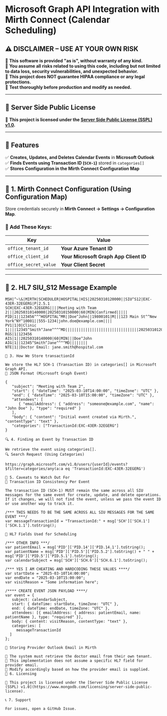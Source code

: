 # Microsoft Graph API Integration with Mirth Connect (Calendar Scheduling)

## ⚠️ **DISCLAIMER – USE AT YOUR OWN RISK**
🚨 **This software is provided "as is", without warranty of any kind.**  
📌 **You assume all risks related to using this code, including but not limited to data loss, security vulnerabilities, and unexpected behavior.**  
📌 **This project does NOT guarantee HIPAA compliance or any legal protections.**  
📌 **Test thoroughly before production and modify as needed.**  

---

## 📜 **Server Side Public License**
📌 **This project is licensed under the [Server Side Public License (SSPL) v1.0](https://www.mongodb.com/licensing/server-side-public-license).**  

---

## 📌 Features
✅ **Creates, Updates, and Deletes Calendar Events** in **Microsoft Outlook**  
✅ **Finds Events using Transaction ID (`SCH-1`)** stored in `categories[]`  
✅ **Stores Configuration in the Mirth Connect Configuration Map**  

---

## 🔧 **1. Mirth Connect Configuration (Using Configuration Map)**  
Store credentials securely in **Mirth Connect → Settings → Configuration Map**.

### **🔹 Add These Keys:**
| **Key** | **Value** |
|-------------|----------|
| `office_tenant_id` | **Your Azure Tenant ID** |
| `office_client_id` | **Your Microsoft Graph App Client ID** |
| `office_secret_value` | **Your Client Secret** |

---

## 📡 **2. HL7 SIU_S12 Message Example**
```hl7
MSH|^~\&|MIRTH|SCHEDULER|HOSPITAL|HIS|20250310120000||SIU^S12|EXC-43ER-32EGERG|P|2.5.1
SCH|EXC-43ER-32EGERG||||Meeting with Team 2|||20250310140000|20250310150000|60|MIN|Confirmed|||||
PID|1||123456^^^HOSPITAL^MR||Doe^John||19800101|M|||123 Main St^^New York^NY^10001||555-1234|john.doe@example.com||||
PV1|1|O|Clinic 1||||12345^Smith^Jane^^^^MD|||||||||||||||||||||||||||||||||20250310120000
RGS|1|123456
AIS|1||20250310140000|60|MIN|||Doe^John
AIG|1||12345^Smith^Jane^^^^MD||||||||
NTE|1||Doctor Email: jane.smith@hospital.com

📝 3. How We Store transactionId

We store the HL7 SCH-1 (Transaction ID) in categories[] in Microsoft Graph API.
📌 JSON Format (Microsoft Graph Event)

{
   "subject": "Meeting with Team 2",
   "start": { "dateTime": "2025-03-10T14:00:00", "timeZone": "UTC" },
   "end": { "dateTime": "2025-03-10T15:00:00", "timeZone": "UTC" },
   "attendees": [
      { "emailAddress": { "address": "someone@example.com", "name": "John Doe" }, "type": "required" }
   ],
   "body": { "content": "Initial event created via Mirth.", "contentType": "text" },
   "categories": ["TransactionId:EXC-43ER-32EGERG"]
}

🔍 4. Finding an Event by Transaction ID

We retrieve the event using categories[].
🔍 Search Request (Using Categories)

https://graph.microsoft.com/v1.0/users/{userId}/events?$filter=categories/any(a:a eq 'TransactionId:EXC-43ER-32EGERG')

🚨 5. Caveats to Watch Out For
🚨 Transaction ID Consistency Per Event

The transaction ID (SCH-1) MUST remain the same across all SIU messages for the same event for create, update, and delete operations.
If it changes, we will not find the event, unless we pass the event ID or use another way to track it.

/*** THIS NEEDS TO BE THE SAME ACROSS ALL SIU MESSAGES FOR THE SAME EVENT ***/
var messageTransactionId = "TransactionId:" + msg['SCH']['SCH.1']['SCH.1.1'].toString();

🚨 HL7 Fields Used for Scheduling

/*** OTHER INFO ***/
var patientEmail = msg['PID']['PID.14']['PID.14.1'].toString();
var patientName = msg['PID']['PID.5']['PID.5.2'].toString() + " " + msg['PID']['PID.5']['PID.5.1'].toString();
var calendarSubject = msg['SCH']['SCH.6']['SCH.6.1'].toString();

/*** YES I AM CHEATING AND HARDCODING THESE VALUES ****/
var startDate = "2025-03-10T14:00:00";
var endDate = "2025-03-10T15:00:00";
var visitReason = "Some information here";

/**** CREATE EVENT JSON PAYLOAD ****/
var event = {
   subject: calendarSubject,
   start: { dateTime: startDate, timeZone: "UTC" },
   end: { dateTime: endDate, timeZone: "UTC" },
   attendees: [{ emailAddress: { address: patientEmail, name: patientName }, type: "required" }],
   body: { content: visitReason, contentType: "text" },
   categories: [
     messageTransactionId
  ]
};

🚨 Storing Provider Outlook Email in Mirth

📌 The system must retrieve the doctor email from their own tenant.
📌 This implementation does not assume a specific HL7 field for provider email.
📌 Modify accordingly based on how the provider email is supplied.
📜 6. Licensing

📌 This project is licensed under the [Server Side Public License (SSPL) v1.0](https://www.mongodb.com/licensing/server-side-public-license).

📞 7. Support

For issues, open a GitHub Issue.
